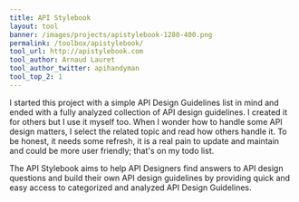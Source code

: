 ```yaml
---
title: API Stylebook
layout: tool
banner: /images/projects/apistylebook-1280-400.png
permalink: /toolbox/apistylebook/
tool_url: http://apistylebook.com
tool_author: Arnaud Lauret
tool_author_twitter: apihandyman
tool_top_2: 1
---
```


I started this project with a simple API Design Guidelines list in mind and ended with a fully analyzed collection of API design guidelines. I created it for others but I use it myself too. When I wonder how to handle some API design matters, I select the related topic and read how others handle it. To be honest, it needs some refresh, it is a real pain to update and maintain and could be more user friendly; that's on my todo list. 
<!--more-->
The API Stylebook aims to help API Designers find answers to API design questions and build their own API design guidelines by providing quick and easy access to categorized and analyzed API Design Guidelines.